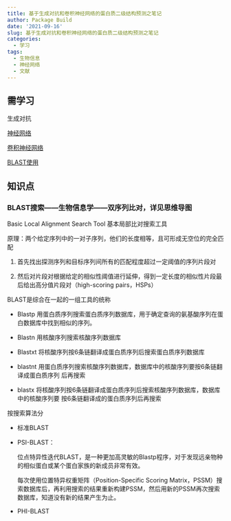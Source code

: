 ```yaml
---
title: 基于生成对抗和卷积神经网络的蛋白质二级结构预测之笔记
author: Package Build
date: '2021-09-16'
slug: 基于生成对抗和卷积神经网络的蛋白质二级结构预测之笔记
categories:
  - 学习
tags:
  - 生物信息
  - 神经网络
  - 文献
---
```


## 需学习

生成对抗

[神经网络](https://www.bilibili.com/video/av66314465?spm_id_from=333.788.b_636f6d6d656e74.4)

[卷积神经网络](https://www.bilibili.com/video/av66646276?spm_id_from=333.788.b_636f6d6d656e74.7)

[BLAST使用](https://www.bilibili.com/video/BV16t4y1v7ZN?from=search&seid=17654661102206372449&spm_id_from=333.337.0.0)

## 知识点

### BLAST搜索——生物信息学——双序列比对，详见思维导图

Basic Local Alignment Search Tool 基本局部比对搜索工具

原理：两个给定序列中的一对子序列，他们的长度相等，且可形成无空位的完全匹配

1.  首先找出探测序列和目标序列间所有的匹配程度超过一定阈值的序列片段对

2.  然后对片段对根据给定的相似性阈值进行延伸，得到一定长度的相似性片段最后给出高分值片段对（high-scoring pairs，HSPs）


BLAST是综合在一起的一组工具的统称

-   Blastp 用蛋白质序列搜索蛋白质序列数据库，用于确定查询的氨基酸序列在蛋白数据库中找到相似的序列。

-   Blastn 用核酸序列搜索核酸序列数据库

-   Blastxt 将核酸序列按6条链翻译成蛋白质序列后搜索蛋白质序列数据库

-   blastnt 用蛋白质序列搜索核酸序列数据库，数据库中的核酸序列要按6条链翻译成蛋白质序列 后再搜索

-   blastx 将核酸序列按6条链翻译成蛋白质序列后搜索核酸序列数据库，数据库中的核酸序列要 按6条链翻译成的蛋白质序列后再搜索

按搜索算法分

-   标准BLAST

-   PSI-BLAST：

    位点特异性迭代BLAST，是一种更加高灵敏的Blastp程序，对于发现远亲物种的相似蛋白或某个蛋白家族的新成员非常有效。

    每次使用位置特异权重矩阵（Position-Specific Scoring Matrix，PSSM）搜索数据库后，再利用搜索的结果重新构建PSSM，然后用新的PSSM再次搜索数据库，知道没有新的结果产生为止。

-   PHI-BLAST

